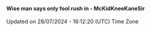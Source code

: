 #### Wise man says only fool rush in - McKidKneeKaneSir
Updated on 28/07/2024 - 16:12:20 (UTC) Time Zone
